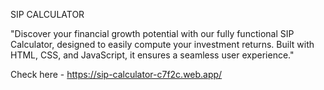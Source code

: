 SIP CALCULATOR


"Discover your financial growth potential with our fully functional SIP Calculator, designed to easily compute your investment returns. Built with HTML, CSS, and JavaScript, it ensures a seamless user experience."

Check here - https://sip-calculator-c7f2c.web.app/
